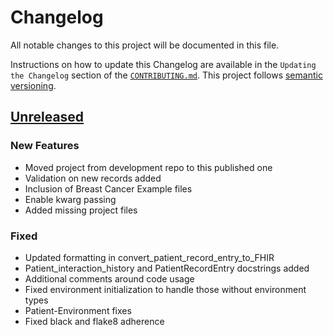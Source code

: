 # Changelog

All notable changes to this project will be documented in this file.

Instructions on how to update this Changelog are available in the `Updating the Changelog` section of the [`CONTRIBUTING.md`](./CONTRIBUTING.md).  This project follows [semantic versioning](https://semver.org/spec/v2.0.0.html).

## [Unreleased]

### New Features 

- Moved project from development repo to this published one 
- Validation on new records added
- Inclusion of Breast Cancer Example files
- Enable kwarg passing
- Added missing project files

### Fixed

- Updated formatting in convert_patient_record_entry_to_FHIR
- Patient_interaction_history and PatientRecordEntry docstrings added
- Additional comments around code usage
- Fixed environment initialization to handle those without environment types 
- Patient-Environment fixes
- Fixed black and flake8 adherence


[Unreleased]: https://github.com/nhsx/stm-survey-text/tree/main